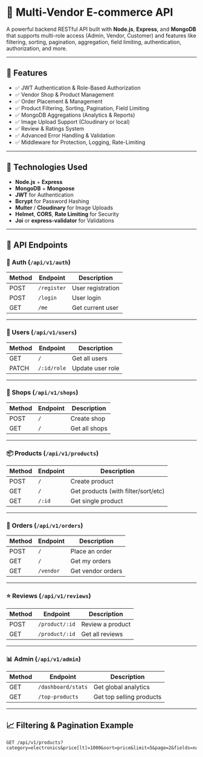 # 🛒 Multi-Vendor E-commerce API

A powerful backend RESTful API built with **Node.js**, **Express**, and **MongoDB** that supports multi-role access (Admin, Vendor, Customer) and features like filtering, sorting, pagination, aggregation, field limiting, authentication, authorization, and more.

---

## 🚀 Features

- ✅ JWT Authentication & Role-Based Authorization
- ✅ Vendor Shop & Product Management
- ✅ Order Placement & Management
- ✅ Product Filtering, Sorting, Pagination, Field Limiting
- ✅ MongoDB Aggregations (Analytics & Reports)
- ✅ Image Upload Support (Cloudinary or local)
- ✅ Review & Ratings System
- ✅ Advanced Error Handling & Validation
- ✅ Middleware for Protection, Logging, Rate-Limiting


---

## 🔧 Technologies Used

- **Node.js** + **Express**
- **MongoDB** + **Mongoose**
- **JWT** for Authentication
- **Bcrypt** for Password Hashing
- **Multer** / **Cloudinary** for Image Uploads
- **Helmet**, **CORS**, **Rate Limiting** for Security
- **Joi** or **express-validator** for Validations

---

## 📌 API Endpoints

### 🔐 Auth (`/api/v1/auth`)
| Method | Endpoint       | Description         |
|--------|----------------|---------------------|
| POST   | `/register`    | User registration   |
| POST   | `/login`       | User login          |
| GET    | `/me`          | Get current user    |

---

### 👤 Users (`/api/v1/users`)
| Method | Endpoint        | Description         |
|--------|-----------------|---------------------|
| GET    | `/`             | Get all users       |
| PATCH  | `/:id/role`     | Update user role    |

---

### 🏪 Shops (`/api/v1/shops`)
| Method | Endpoint      | Description           |
|--------|---------------|-----------------------|
| POST   | `/`           | Create shop           |
| GET    | `/`           | Get all shops         |

---

### 📦 Products (`/api/v1/products`)
| Method | Endpoint      | Description                           |
|--------|---------------|---------------------------------------|
| POST   | `/`           | Create product                        |
| GET    | `/`           | Get products (with filter/sort/etc)   |
| GET    | `/:id`        | Get single product                    |

---

### 🛒 Orders (`/api/v1/orders`)
| Method | Endpoint      | Description           |
|--------|---------------|-----------------------|
| POST   | `/`           | Place an order        |
| GET    | `/`           | Get my orders         |
| GET    | `/vendor`     | Get vendor orders     |

---

### ⭐ Reviews (`/api/v1/reviews`)
| Method | Endpoint                | Description           |
|--------|-------------------------|-----------------------|
| POST   | `/product/:id`          | Review a product      |
| GET    | `/product/:id`          | Get all reviews       |

---

### 📊 Admin (`/api/v1/admin`)
| Method | Endpoint          | Description                |
|--------|-------------------|----------------------------|
| GET    | `/dashboard/stats`| Get global analytics       |
| GET    | `/top-products`   | Get top selling products   |

---

## 📈 Filtering & Pagination Example

```http
GET /api/v1/products?category=electronics&price[lt]=1000&sort=price&limit=5&page=2&fields=name,price


